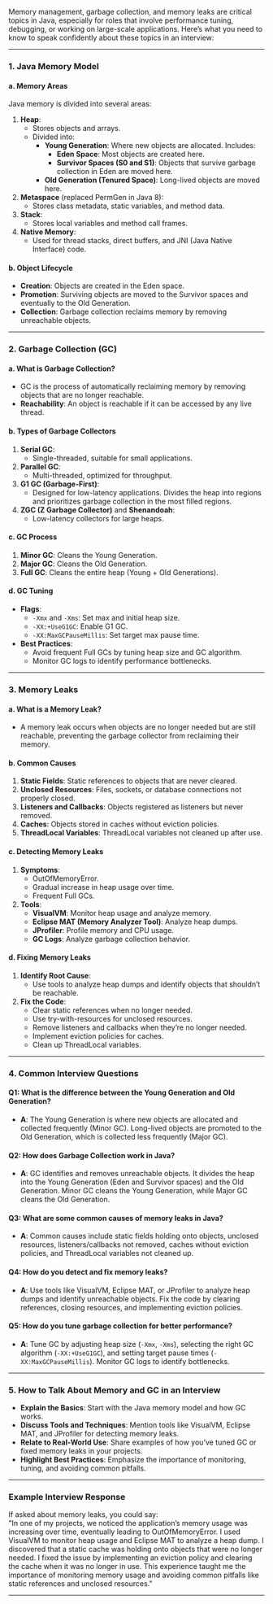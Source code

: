 Memory management, garbage collection, and memory leaks are critical topics in Java, especially for roles that involve performance tuning, debugging, or working on large-scale applications. Here’s what you need to know to speak confidently about these topics in an interview:

---

### **1. Java Memory Model**

#### **a. Memory Areas**

Java memory is divided into several areas:

1. **Heap**:
   - Stores objects and arrays.
   - Divided into:
     - **Young Generation**: Where new objects are allocated. Includes:
       - **Eden Space**: Most objects are created here.
       - **Survivor Spaces (S0 and S1)**: Objects that survive garbage collection in Eden are moved here.
     - **Old Generation (Tenured Space)**: Long-lived objects are moved here.
2. **Metaspace** (replaced PermGen in Java 8):
   - Stores class metadata, static variables, and method data.
3. **Stack**:
   - Stores local variables and method call frames.
4. **Native Memory**:
   - Used for thread stacks, direct buffers, and JNI (Java Native Interface) code.

#### **b. Object Lifecycle**

- **Creation**: Objects are created in the Eden space.
- **Promotion**: Surviving objects are moved to the Survivor spaces and eventually to the Old Generation.
- **Collection**: Garbage collection reclaims memory by removing unreachable objects.

---

### **2. Garbage Collection (GC)**

#### **a. What is Garbage Collection?**

- GC is the process of automatically reclaiming memory by removing objects that are no longer reachable.
- **Reachability**: An object is reachable if it can be accessed by any live thread.

#### **b. Types of Garbage Collectors**

1. **Serial GC**:
   - Single-threaded, suitable for small applications.
2. **Parallel GC**:
   - Multi-threaded, optimized for throughput.
3. **G1 GC (Garbage-First)**:
   - Designed for low-latency applications. Divides the heap into regions and prioritizes garbage collection in the most filled regions.
4. **ZGC (Z Garbage Collector)** and **Shenandoah**:
   - Low-latency collectors for large heaps.

#### **c. GC Process**

1. **Minor GC**: Cleans the Young Generation.
2. **Major GC**: Cleans the Old Generation.
3. **Full GC**: Cleans the entire heap (Young + Old Generations).

#### **d. GC Tuning**

- **Flags**:
  - `-Xmx` and `-Xms`: Set max and initial heap size.
  - `-XX:+UseG1GC`: Enable G1 GC.
  - `-XX:MaxGCPauseMillis`: Set target max pause time.
- **Best Practices**:
  - Avoid frequent Full GCs by tuning heap size and GC algorithm.
  - Monitor GC logs to identify performance bottlenecks.

---

### **3. Memory Leaks**

#### **a. What is a Memory Leak?**

- A memory leak occurs when objects are no longer needed but are still reachable, preventing the garbage collector from reclaiming their memory.

#### **b. Common Causes**

1. **Static Fields**: Static references to objects that are never cleared.
2. **Unclosed Resources**: Files, sockets, or database connections not properly closed.
3. **Listeners and Callbacks**: Objects registered as listeners but never removed.
4. **Caches**: Objects stored in caches without eviction policies.
5. **ThreadLocal Variables**: ThreadLocal variables not cleaned up after use.

#### **c. Detecting Memory Leaks**

1. **Symptoms**:
   - OutOfMemoryError.
   - Gradual increase in heap usage over time.
   - Frequent Full GCs.
2. **Tools**:
   - **VisualVM**: Monitor heap usage and analyze memory.
   - **Eclipse MAT (Memory Analyzer Tool)**: Analyze heap dumps.
   - **JProfiler**: Profile memory and CPU usage.
   - **GC Logs**: Analyze garbage collection behavior.

#### **d. Fixing Memory Leaks**

1. **Identify Root Cause**:
   - Use tools to analyze heap dumps and identify objects that shouldn’t be reachable.
2. **Fix the Code**:
   - Clear static references when no longer needed.
   - Use try-with-resources for unclosed resources.
   - Remove listeners and callbacks when they’re no longer needed.
   - Implement eviction policies for caches.
   - Clean up ThreadLocal variables.

---

### **4. Common Interview Questions**

#### **Q1: What is the difference between the Young Generation and Old Generation?**

- **A**: The Young Generation is where new objects are allocated and collected frequently (Minor GC). Long-lived objects are promoted to the Old Generation, which is collected less frequently (Major GC).

#### **Q2: How does Garbage Collection work in Java?**

- **A**: GC identifies and removes unreachable objects. It divides the heap into the Young Generation (Eden and Survivor spaces) and the Old Generation. Minor GC cleans the Young Generation, while Major GC cleans the Old Generation.

#### **Q3: What are some common causes of memory leaks in Java?**

- **A**: Common causes include static fields holding onto objects, unclosed resources, listeners/callbacks not removed, caches without eviction policies, and ThreadLocal variables not cleaned up.

#### **Q4: How do you detect and fix memory leaks?**

- **A**: Use tools like VisualVM, Eclipse MAT, or JProfiler to analyze heap dumps and identify unreachable objects. Fix the code by clearing references, closing resources, and implementing eviction policies.

#### **Q5: How do you tune garbage collection for better performance?**

- **A**: Tune GC by adjusting heap size (`-Xmx`, `-Xms`), selecting the right GC algorithm (`-XX:+UseG1GC`), and setting target pause times (`-XX:MaxGCPauseMillis`). Monitor GC logs to identify bottlenecks.

---

### **5. How to Talk About Memory and GC in an Interview**

- **Explain the Basics**: Start with the Java memory model and how GC works.
- **Discuss Tools and Techniques**: Mention tools like VisualVM, Eclipse MAT, and JProfiler for detecting memory leaks.
- **Relate to Real-World Use**: Share examples of how you’ve tuned GC or fixed memory leaks in your projects.
- **Highlight Best Practices**: Emphasize the importance of monitoring, tuning, and avoiding common pitfalls.

---

### **Example Interview Response**

If asked about memory leaks, you could say:  
"In one of my projects, we noticed the application’s memory usage was increasing over time, eventually leading to OutOfMemoryError. I used VisualVM to monitor heap usage and Eclipse MAT to analyze a heap dump. I discovered that a static cache was holding onto objects that were no longer needed. I fixed the issue by implementing an eviction policy and clearing the cache when it was no longer in use. This experience taught me the importance of monitoring memory usage and avoiding common pitfalls like static references and unclosed resources."

---
